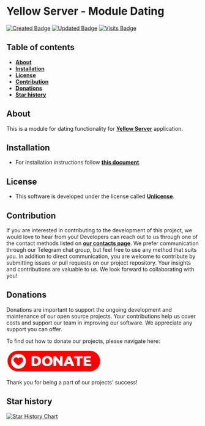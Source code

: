 # Yellow Server - Module Dating

[![Created Badge](https://badges.pufler.dev/created/libersoft-org/yellow-server-module-dating)](https://badges.pufler.dev) [![Updated Badge](https://badges.pufler.dev/updated/libersoft-org/yellow-server-module-dating)](https://badges.pufler.dev) [![Visits Badge](https://badges.pufler.dev/visits/libersoft-org/yellow-server-module-dating)](https://badges.pufler.dev)

## Table of contents

- [**About**](#about)
- [**Installation**](#installation)
- [**License**](#license)
- [**Contribution**](#contribution)
- [**Donations**](#donations)
- [**Star history**](#star-history)

## About

This is a module for dating functionality for [**Yellow Server**](https://github.com/libersoft-org/yellow-server/) application.

## Installation

- For installation instructions follow [**this document**](./INSTALL.md).

## License

- This software is developed under the license called [**Unlicense**](./LICENSE).

## Contribution

If you are interested in contributing to the development of this project, we would love to hear from you! Developers can reach out to us through one of the contact methods listed on [**our contacts page**](https://libersoft.org/contacts). We prefer communication through our Telegram chat group, but feel free to use any method that suits you.
In addition to direct communication, you are welcome to contribute by submitting issues or pull requests on our project repository. Your insights and contributions are valuable to us. We look forward to collaborating with you!

## Donations

Donations are important to support the ongoing development and maintenance of our open source projects. Your contributions help us cover costs and support our team in improving our software. We appreciate any support you can offer.

To find out how to donate our projects, please navigate here:

[![Donate](https://raw.githubusercontent.com/libersoft-org/documents/main/donate.png)](https://libersoft.org/donations)

Thank you for being a part of our projects' success!

## Star history

[![Star History Chart](https://api.star-history.com/svg?repos=libersoft-org/yellow-server-module-dating&type=Date)](https://star-history.com/#libersoft-org/yellow-server-module-dating&Date)
